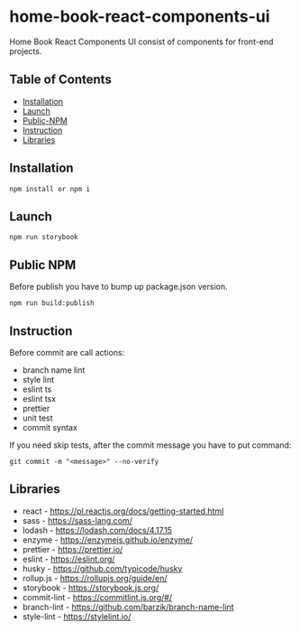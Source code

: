 # home-book-react-components-ui

Home Book React Components UI consist of components for front-end projects.

## Table of Contents

- [Installation](#Installation)
- [Launch](#Launch)
- [Public-NPM](#Public-NPM)
- [Instruction](#InstructionM)
- [Libraries](#Libraries)

## Installation

```
npm install or npm i
```

## Launch

```
npm run storybook
```

## Public NPM

Before publish you have to bump up package.json version.

```
npm run build:publish
```

## Instruction

Before commit are call actions:

- branch name lint
- style lint
- eslint ts
- eslint tsx
- prettier
- unit test
- commit syntax

If you need skip tests, after the commit message you have to put command:

```
git commit -m "<message>" --no-verify
```

## Libraries

- react - https://pl.reactjs.org/docs/getting-started.html
- sass - https://sass-lang.com/
- lodash - https://lodash.com/docs/4.17.15
- enzyme - https://enzymejs.github.io/enzyme/
- prettier - https://prettier.io/
- eslint - https://eslint.org/
- husky - https://github.com/typicode/husky
- rollup.js - https://rollupjs.org/guide/en/
- storybook - https://storybook.js.org/
- commit-lint - https://commitlint.js.org/#/
- branch-lint - https://github.com/barzik/branch-name-lint
- style-lint - https://stylelint.io/

